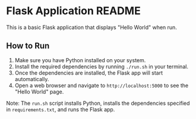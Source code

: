 Flask Application README
=========================

This is a basic Flask application that displays "Hello World" when run.

How to Run
-----------

1. Make sure you have Python installed on your system.
2. Install the required dependencies by running `./run.sh` in your terminal.
3. Once the dependencies are installed, the Flask app will start automatically.
4. Open a web browser and navigate to `http://localhost:5000` to see the "Hello World" page.

Note: The `run.sh` script installs Python, installs the dependencies specified in `requirements.txt`, and runs the Flask app.